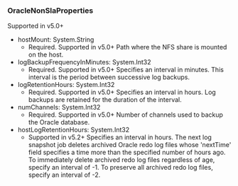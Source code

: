### OracleNonSlaProperties
Supported in v5.0+

- hostMount: System.String
  - Required. Supported in v5.0+
  Path where the NFS share is mounted on the host.
- logBackupFrequencyInMinutes: System.Int32
  - Required. Supported in v5.0+
  Specifies an interval in minutes. This interval is the period between successive log backups.
- logRetentionHours: System.Int32
  - Required. Supported in v5.0+
  Specifies an interval in hours. Log backups are retained for the duration of the interval.
- numChannels: System.Int32
  - Required. Supported in v5.0+
  Number of channels used to backup the Oracle database.
- hostLogRetentionHours: System.Int32
  - Supported in v5.2+
  Specifies an interval in hours. The next log snapshot job deletes archived Oracle redo log files whose 'nextTime' field specifies a time more than the specified number of hours ago. To immediately delete archived redo log files regardless of age, specify an interval of -1. To preserve all archived redo log files, specify an interval of -2.
